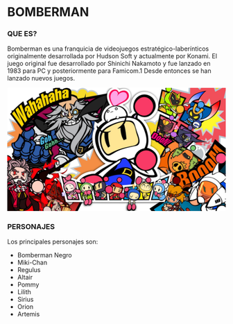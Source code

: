 # BOMBERMAN

### QUE ES?

Bomberman es una franquicia de videojuegos estratégico-laberínticos originalmente desarrollada por Hudson Soft y actualmente por Konami. El juego original fue desarrollado por Shinichi Nakamoto y fue lanzado en 1983 para PC y posteriormente para Famicom.1 Desde entonces se han lanzado nuevos juegos.

![alt text](https://github.com/yumaax/UF4/blob/master/apps.14348.71208054335180025.9dd89be8-a061-44ec-9dd8-3cfa7377d7ee.jpg "Logo Title Text 1")

### PERSONAJES

Los principales personajes son:
* Bomberman Negro
* Miki-Chan
* Regulus
* Altair
* Pommy
* Lilith
* Sirius
* Orion
* Artemis
